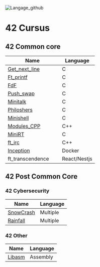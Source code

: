 ![Langage_github]

<!-- <details open> -->
<h1>42 Cursus</h1> </summary>

<!-- <details open> -->
<h2>42 Common core</h2>

| Name                              | Language     |
| --------------------------------- | ------------ |
| [Get_next_line][42-get_next_line] | C            |
| [Ft_printf][42-ft_printf]         | C            |
| [FdF][42-FdF]                     | C            |
| [Push_swap][42-push_swap]         | C            |
| [Minitalk][42-minitalk]           | C            |
| [Philoshers][42-Philoshers]       | C            |
| [Minishell][42-Minishell]         | C            |
| [Modules_CPP][42-CPP_Modules]     | C++          |
| [MiniRT][42-miniRT]               | C            |
| [ft_irc][42-ft_irc]               | C++          |
| [Inception][42-Inception]         | Docker       |
| ft_transcendence                  | React/Nestjs |

<h2> 42 Post Common Core </h2>

<h3>42 Cybersecurity</h3>

| Name                         | Language |
| ---------------------------- | -------- |
| [SnowCrash][42-SnowCrash] | Multiple |
| [Rainfall][42-rainfall]      | Multiple |

<h3>42 Other</h3>

| Name                | Language |
| ------------------- | -------- |
| [Libasm][42-Libasm] | Assembly |

<!-- Lien repo github --->

[42-CPP_Modules]: https://github.com/rpoder/42-CPP_Modules
[42-get_next_line]: https://github.com/rpoder/42-get_next_line
[42-ft_printf]: https://github.com/rpoder/42-libftprintf
[42-FdF]: https://github.com/rpoder/42-FdF
[42-push_swap]: https://github.com/rpoder/42-push_swap
[42-minitalk]: https://github.com/rpoder/42-mini_talk
[42-Philoshers]: https://github.com/rpoder/42-philosophers
[42-Minishell]: https://github.com/rpoder/42-minishell
[42-miniRT]: https://github.com/rpoder/42-miniRT
[42-ft_irc]: https://github.com/rpoder/42-ft_irc
[42-Inception]: https://github.com/rpoder/42-inception
[42-Libasm]: https://github.com/bsavinel/42-libasm
[42-SnowCrash]: https://github.com/bsavinel/42-SnowCrash
[42-rainfall]: https://github.com/rpoder/42-rainfall

<!-- widgets --->

[Langage_github]:
	https://github-readme-stats.vercel.app/api/top-langs/?username=rpoder&hide=roff,php,html,perl,objective-c&layout=compact&theme=dark&show
